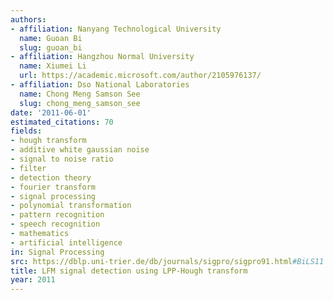 ```yaml
---
authors:
- affiliation: Nanyang Technological University
  name: Guoan Bi
  slug: guoan_bi
- affiliation: Hangzhou Normal University
  name: Xiumei Li
  url: https://academic.microsoft.com/author/2105976137/
- affiliation: Dso National Laboratories
  name: Chong Meng Samson See
  slug: chong_meng_samson_see
date: '2011-06-01'
estimated_citations: 70
fields:
- hough transform
- additive white gaussian noise
- signal to noise ratio
- filter
- detection theory
- fourier transform
- signal processing
- polynomial transformation
- pattern recognition
- speech recognition
- mathematics
- artificial intelligence
in: Signal Processing
src: https://dblp.uni-trier.de/db/journals/sigpro/sigpro91.html#BiLS11
title: LFM signal detection using LPP-Hough transform
year: 2011
---
```

